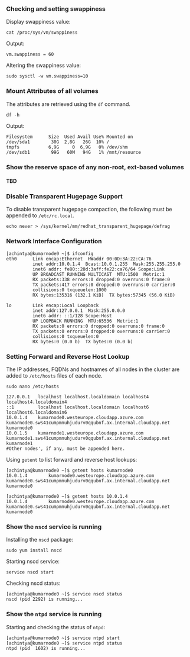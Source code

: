 ### Checking and setting swappiness
Display swappiness value:
```
cat /proc/sys/vm/swappiness
```
Output:
```
vm.swappiness = 60
```
Altering the swappiness value:
```
sudo sysctl -w vm.swappiness=10 
```


### Mount Attributes of all volumes
The attributes are retrieved using the ```df``` command.
```
df -h
```
Output:
```
Filesystem      Size  Used Avail Use% Mounted on
/dev/sda1        30G  2,8G   26G  10% /
tmpfs           6,9G     0  6,9G   0% /dev/shm
/dev/sdb1        99G   60M   94G   1% /mnt/resource
```

### Show the reserve space of any non-root, ext-based volumes
#### TBD
### Disable Transparent Hugepage Support
To disable transparent hugepage compaction, the following must be appended to ```/etc/rc.local```.
```
echo never > /sys/kernel/mm/redhat_transparent_hugepage/defrag
```
### Network Interface Configuration
```
[achintya@kumarnode0 ~]$ ifconfig 
eth0      Link encap:Ethernet  HWaddr 00:0D:3A:22:CA:76  
          inet addr:10.0.1.4  Bcast:10.0.1.255  Mask:255.255.255.0
          inet6 addr: fe80::20d:3aff:fe22:ca76/64 Scope:Link
          UP BROADCAST RUNNING MULTICAST  MTU:1500  Metric:1
          RX packets:338 errors:0 dropped:0 overruns:0 frame:0
          TX packets:417 errors:0 dropped:0 overruns:0 carrier:0
          collisions:0 txqueuelen:1000 
          RX bytes:135316 (132.1 KiB)  TX bytes:57345 (56.0 KiB)

lo        Link encap:Local Loopback  
          inet addr:127.0.0.1  Mask:255.0.0.0
          inet6 addr: ::1/128 Scope:Host
          UP LOOPBACK RUNNING  MTU:65536  Metric:1
          RX packets:0 errors:0 dropped:0 overruns:0 frame:0
          TX packets:0 errors:0 dropped:0 overruns:0 carrier:0
          collisions:0 txqueuelen:0 
          RX bytes:0 (0.0 b)  TX bytes:0 (0.0 b)
```
### Setting Forward and Reverse Host Lookup
The IP addresses, FQDNs and hostnames of all nodes in the cluster are added to ```/etc/hosts``` files of each node.
```
sudo nano /etc/hosts
```
```
127.0.0.1   localhost localhost.localdomain localhost4 localhost4.localdomain4
::1         localhost localhost.localdomain localhost6 localhost6.localdomain6
10.0.1.4    kumarnode0.westeurope.cloudapp.azure.com kumarnode0.sws41cumpmnuhjudurv0qqubnf.ax.internal.cloudapp.net kumarnode0
10.0.1.5    kumarnode1.westeurope.cloudapp.azure.com kumarnode1.sws41cumpmnuhjudurv0qqubnf.ax.internal.cloudapp.net kumarnode1
#Other nodes', if any, must be appended here.
```
Using ```getent``` to list forward and reverse host lookups:
```
[achintya@kumarnode0 ~]$ getent hosts kumarnode0
10.0.1.4        kumarnode0.westeurope.cloudapp.azure.com kumarnode0.sws41cumpmnuhjudurv0qqubnf.ax.internal.cloudapp.net kumarnode0

[achintya@kumarnode0 ~]$ getent hosts 10.0.1.4
10.0.1.4        kumarnode0.westeurope.cloudapp.azure.com kumarnode0.sws41cumpmnuhjudurv0qqubnf.ax.internal.cloudapp.net kumarnode0

```
### Show the ```nscd``` service is running
Installing the ```nscd``` package:
```
sudo yum install nscd
```
Starting nscd service:
```
service nscd start
```
Checking nscd status:
```
[achintya@kumarnode0 ~]$ service nscd status
nscd (pid 2292) is running...
```

### Show the ```ntpd``` service is running
Starting and checking the status of ```ntpd```:
```
[achintya@kumarnode0 ~]$ service ntpd start
[achintya@kumarnode0 ~]$ service ntpd status
ntpd (pid  1602) is running...
```

